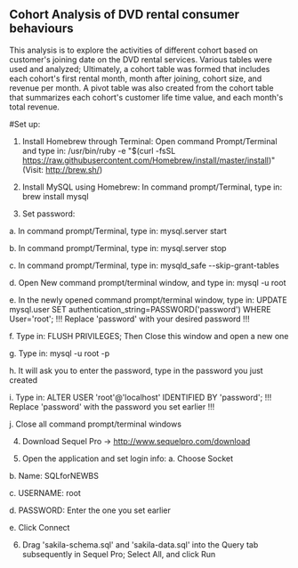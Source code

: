 ## Cohort Analysis of DVD rental consumer behaviours

   This analysis is to explore the activities of different cohort based on customer's joining date on the DVD rental services.
Various tables were used and analyzed; Ultimately, a cohort table was formed that includes each cohort's first rental month, month after joining, cohort size, and revenue per month. A pivot table was also created from the cohort table that summarizes each cohort's customer life time value, and each month's total revenue.

#Set up:

1. Install Homebrew through Terminal:
  Open command Prompt/Terminal and type in:
  /usr/bin/ruby -e "$(curl -fsSL https://raw.githubusercontent.com/Homebrew/install/master/install)"
  (Visit: http://brew.sh/)
 
2. Install MySQL using Homebrew:
  In command prompt/Terminal, type in: brew install mysql
  
3. Set password:

  a.  In command prompt/Terminal, type in: mysql.server start
  
  b.  In command prompt/Terminal, type in: mysql.server stop
  
  c.  In command prompt/Terminal, type in: mysqld_safe --skip-grant-tables
  
  d.  Open New command prompt/terminal window, and type in: mysql -u root
  
  e.  In the newly opened command prompt/terminal window, type in: UPDATE mysql.user SET authentication_string=PASSWORD('password') WHERE User='root';
      !!! Replace 'password' with your desired password !!!
      
  f.  Type in: FLUSH PRIVILEGES; Then Close this window and open a new one
  
  g.  Type in: mysql -u root -p
  
  h.  It will ask you to enter the password, type in the password you just created
  
  i.  Type in: ALTER USER 'root'@'localhost' IDENTIFIED BY 'password';
      !!! Replace 'password' with the password you set earlier !!!
      
  j.  Close all command prompt/terminal windows

4. Download Sequel Pro -> http://www.sequelpro.com/download

5. Open the application and set login info:
  a. Choose Socket
  
  b. Name: SQLforNEWBS
  
  c. USERNAME: root
  
  d. PASSWORD: Enter the one you set earlier
  
  e. Click Connect

6. Drag 'sakila-schema.sql' and 'sakila-data.sql' into the Query tab subsequently in Sequel Pro; Select All, and click Run



